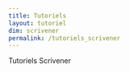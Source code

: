```yaml
---
title: Tutoriels
layout: tutoriel
dim: scrivener
permalink: /tutoriels_scrivener
---
```

<p class="hidden">Tutoriels Scrivener</p>
